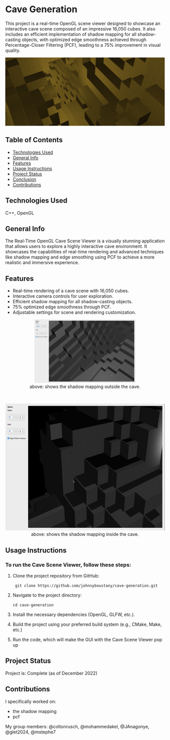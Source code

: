 # Cave Generation

This project is a real-time OpenGL scene viewer designed to showcase an interactive cave scene composed of an impressive 16,050 cubes. It also includes an efficient implementation of shadow mapping for all shadow-casting objects, with optimized edge smoothness achieved through Percentage-Closer Filtering (PCF), leading to a 75% improvement in visual quality.

<p align="center">
    <img src="./assets/cavebanner.png" alt="" width="1000">
</p>

## Table of Contents
* [Technologies Used](#technologies-used)
* [General Info](#general-info)
* [Features](#features)
* [Usage Instructions](#usage-instructions)
* [Project Status](#project-status)
* [Conclusion](#conclusion)
* [Contributions](#contributions)
<!-- * [License](#license) -->

## Technologies Used
C++, OpenGL

## General Info

The Real-Time OpenGL Cave Scene Viewer is a visually stunning application that allows users to explore a highly interactive cave environment. It showcases the capabilities of real-time rendering and advanced techniques like shadow mapping and edge smoothing using PCF to achieve a more realistic and immersive experience.

## Features

- Real-time rendering of a cave scene with 16,050 cubes.
- Interactive camera controls for user exploration.
- Efficient shadow mapping for all shadow-casting objects.
- 75% optimized edge smoothness through PCF.
- Adjustable settings for scene and rendering customization.

<p align="center">
    <img src="./assets/shadowmapping1.png" height=200 alt="">
    <br>
    above: shows the shadow mapping outside the cave.
</p>

<br>

<p align="center">
    <img src="./assets/shadowmapping2.png" height=400 alt="">
    <br>
    above: shows the shadow mapping inside the cave.
</p>

## Usage Instructions

### To run the Cave Scene Viewer, follow these steps:

1. Clone the project repository from GitHub:

        git clone https://github.com/johnnyboustany/cave-generation.git

2. Navigate to the project directory:

       cd cave-generation

4. Install the necessary dependencies (OpenGL, GLFW, etc.).
    
5. Build the project using your preferred build system (e.g., CMake, Make, etc.)
6. Run the code, which will make the GUI with the Cave Scene Viewer pop up

## Project Status
Project is: Complete (as of December 2022)

## Contributions

 I specifically worked on:
- the shadow mapping
- pcf

My group members: @coltonrusch, @mohammedakel, @JAnagonye, @glet2024, @mstephe7
